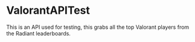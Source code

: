 # ValorantAPITest
This is an API used for testing, this grabs all the top Valorant players from the Radiant leaderboards.
